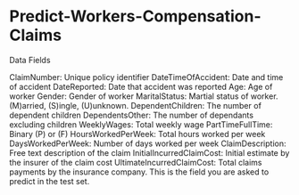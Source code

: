 # Predict-Workers-Compensation-Claims


Data Fields

ClaimNumber: Unique policy identifier
DateTimeOfAccident: Date and time of accident
DateReported: Date that accident was reported
Age: Age of worker
Gender: Gender of worker
MaritalStatus: Martial status of worker. (M)arried, (S)ingle, (U)unknown.
DependentChildren: The number of dependent children
DependentsOther: The number of dependants excluding children
WeeklyWages: Total weekly wage
PartTimeFullTime: Binary (P) or (F)
HoursWorkedPerWeek: Total hours worked per week
DaysWorkedPerWeek: Number of days worked per week
ClaimDescription: Free text description of the claim
InitialIncurredClaimCost: Initial estimate by the insurer of the claim cost
UltimateIncurredClaimCost: Total claims payments by the insurance company. This is the field you are asked to predict in the test set.
